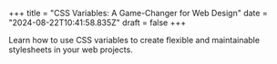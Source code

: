 +++
title = "CSS Variables: A Game-Changer for Web Design"
date = "2024-08-22T10:41:58.835Z"
draft = false
+++

  Learn how to use CSS variables to create flexible and maintainable stylesheets in your web projects.
        